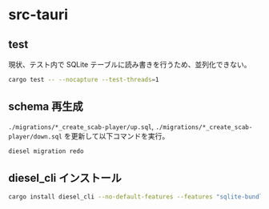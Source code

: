 # src-tauri

## test

現状、テスト内で SQLite テーブルに読み書きを行うため、並列化できない。

```sh
cargo test -- --nocapture --test-threads=1
```

## schema 再生成

`./migrations/*_create_scab-player/up.sql`, `./migrations/*_create_scab-player/down.sql` を更新して以下コマンドを実行。

```sh
diesel migration redo
```

## diesel_cli インストール

```sh
cargo install diesel_cli --no-default-features --features "sqlite-bundled"
```

